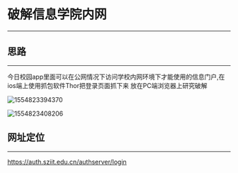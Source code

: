 # 破解信息学院内网

---

## 思路

---

今日校园app里面可以在公网情况下访问学校内网环境下才能使用的信息门户,在ios端上使用抓包软件Thor把登录页面抓下来 放在PC端浏览器上研究破解

![1554823394370](C:\Users\Administrator\AppData\Roaming\Typora\typora-user-images\1554823394370.png)

![1554823408206](C:\Users\Administrator\AppData\Roaming\Typora\typora-user-images\1554823408206.png)

## 网址定位

---

https://auth.sziit.edu.cn/authserver/login